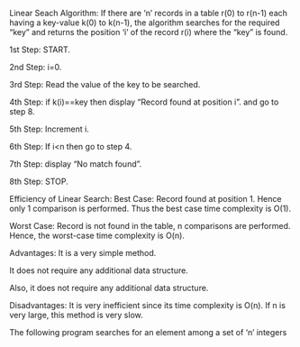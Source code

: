 Linear Seach Algorithm:
If there are ‘n’ records in a table r(0) to r(n-1) each having a key-value k(0) to k(n-1), the algorithm searches for the required “key” and returns the position ‘i’ of the record r(i) where the “key” is found.

1st Step: START.

2nd Step: i=0.

3rd Step: Read the value of the key to be searched.

4th Step: if k(i)==key then display “Record found at position i”. and go to step 8.

5th Step: Increment i.

6th Step: If i<n then go to step 4.

7th Step: display “No match found”.

8th Step: STOP.

Efficiency of Linear Search:
Best Case: Record found at position 1. Hence only 1 comparison is performed. Thus the best case time complexity is O(1).

Worst Case: Record is not found in the table, n comparisons are performed. Hence, the worst-case time complexity is O(n).

Advantages:
It is a very simple method.

It does not require any additional data structure.

Also, it does not require any additional data structure.

Disadvantages:
It is very inefficient since its time complexity is O(n). If n is very large, this method is very slow.

The following program searches for an element among a set of ‘n’ integers